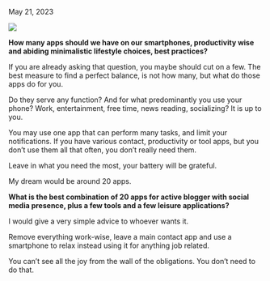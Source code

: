 May 21, 2023

![](https://i.imgur.com/qMKJN9d.png)

**How many apps should we have on our smartphones, productivity wise and abiding minimalistic lifestyle choices, best practices?**

If you are already asking that question, you maybe should cut on a few. The best measure to find a perfect balance, is not how many, but what do those apps do for you.

Do they serve any function? And for what predominantly you use your phone? Work, entertainment, free time, news reading, socializing? It is up to you.

You may use one app that can perform many tasks, and limit your notifications. If you have various contact, productivity or tool apps, but you don’t use them all that often, you don’t really need them.

Leave in what you need the most, your battery will be grateful.

My dream would be around 20 apps.

**What is the best combination of 20 apps for active blogger with social media presence, plus a few tools and a few leisure applications?**

I would give a very simple advice to whoever wants it.

Remove everything work-wise, leave a main contact app and use a smartphone to relax instead using it for anything job related.

You can’t see all the joy from the wall of the obligations. You don’t need to do that.